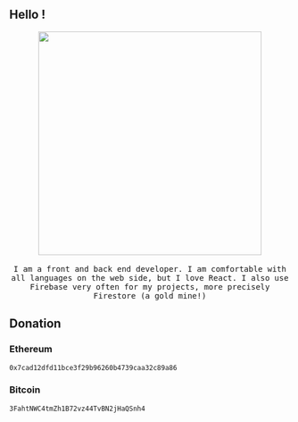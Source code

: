 ## Hello !

<p align="center">
  <img src="https://i.ibb.co/wrCfpcg/1637334935232.png" width=400>
  <br><br>
  <samp>
I am a front and back end developer.  I am comfortable with all languages ​​on the web side, but I love React.  I also use Firebase very often for my projects, more precisely Firestore (a gold mine!)

## Donation

### Ethereum

```0x7cad12dfd11bce3f29b96260b4739caa32c89a86```

### Bitcoin

```3FahtNWC4tmZh1B72vz44TvBN2jHaQSnh4```
